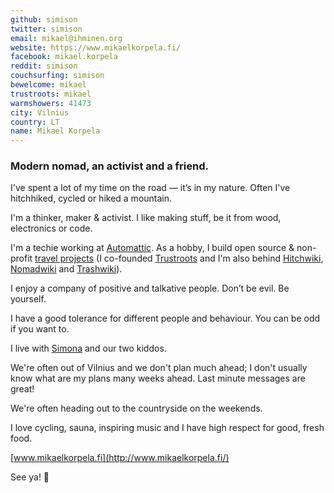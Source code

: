 ```yaml
---
github: simison
twitter: simison
email: mikael@ihminen.org
website: https://www.mikaelkorpela.fi/
facebook: mikael.korpela
reddit: simison
couchsurfing: simison
bewelcome: mikael
trustroots: mikael
warmshowers: 41473
city: Vilnius
country: LT
name: Mikael Korpela
---
```


### Modern nomad, an activist and a friend.

I've spent a lot of my time on the road — it’s in my nature. Often I've hitchhiked, cycled or hiked a mountain.

I'm a thinker, maker & activist. I like making stuff, be it from wood, electronics or code.

I'm a techie working at [Automattic](https://automattic.com/). As a hobby, I build open source & non-profit [travel projects](http://www.mikaelkorpela.fi/volunteering/) (I co-founded [Trustroots](https://www.trustroots.org/team) and I'm also behind [Hitchwiki](https://hitchwiki.org/en/Main_Page), [Nomadwiki](http://nomadwiki.org/) and [Trashwiki](http://trashwiki.org/)).

I enjoy a company of positive and talkative people.
Don’t be evil. Be yourself.

I have a good tolerance for different people and behaviour.
You can be odd if you want to.

I live with [Simona](https://photos.wanderlust.lt/) and our two kiddos.

We're often out of Vilnius and we don't plan much ahead; I don't usually know what are my plans many weeks ahead. Last minute messages are great!

We're often heading out to the countryside on the weekends.

I love cycling, sauna, inspiring music and I have high respect for good, fresh food.

[www.mikaelkorpela.fi](http://www.mikaelkorpela.fi/)

See ya! 👋 
